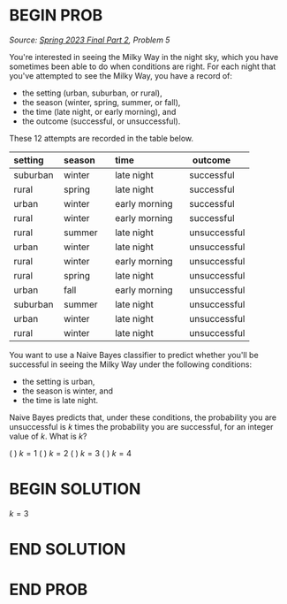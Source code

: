 # BEGIN PROB

<i>Source: [Spring 2023 Final Part 2](../sp23-final-pt2/index.html), Problem 5</i>

You're interested in seeing the Milky Way in the night sky, which you have sometimes been able to do when conditions are right. For each night that you've attempted to see the Milky Way, you have a record of:

-   the setting (urban, suburban, or rural),
-   the season (winter, spring, summer, or fall),
-   the time (late night, or early morning), and
-   the outcome (successful, or unsuccessful).

These $12$ attempts are recorded in the table below.


  |**setting** &emsp;|  **season** &emsp;|  **time** &emsp;&emsp;&emsp;&emsp;&emsp;    |  **outcome** &emsp; |
  |-------------|------------|---------------|--------------|
  |suburban     |winter      |late night     |successful|
  |rural        |spring      |late night     |successful|
  |urban        |winter      |early morning  |successful|
  |rural        |winter      |early morning  |successful|
  |rural        |summer      |late night     |unsuccessful|
  |urban        |winter      |late night     |unsuccessful|
  |rural        |winter      |early morning  |unsuccessful|
  |rural        |spring      |late night     |unsuccessful|
  |urban        |fall        |early morning  |unsuccessful|
  |suburban     |summer      |late night     |unsuccessful|
  |urban        |winter      |late night     |unsuccessful|
  |rural        |winter      |late night     |unsuccessful|


You want to use a Naive Bayes classifier to predict whether you'll be
successful in seeing the Milky Way under the following conditions:

-   the setting is urban,
-   the season is winter, and
-   the time is late night.

Naive Bayes predicts that, under these conditions, the probability you are unsuccessful is $k$ times the probability you are successful, for an integer value of $k$. What is $k$?

( ) $k=1$
( ) $k=2$
( ) $k=3$
( ) $k=4$

# BEGIN SOLUTION

$k=3$

# END SOLUTION

# END PROB